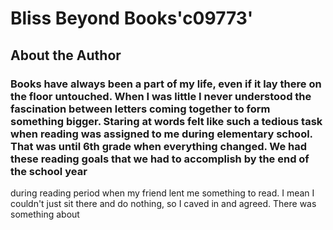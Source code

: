# **Bliss Beyond Books**'c09773'
## About the Author
### Books have always been a part of my life, even if it lay there on the floor untouched. When I was little I never understood the fascination between letters coming together to form something bigger. Staring at words felt like such a tedious task when reading was assigned to me during elementary school. That was until 6th grade when everything changed. We had these reading goals that we had to accomplish by the end of the school year 

during reading period when my friend lent me something to read. I mean I couldn't just sit there and do nothing, so I caved in and agreed. There was something about 
